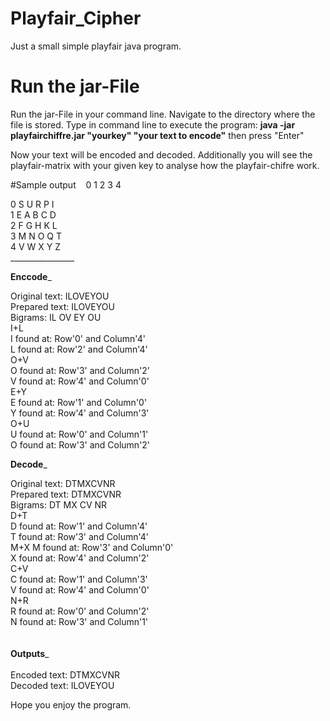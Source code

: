 # Playfair_Cipher
Just a small simple playfair java program.

# Run the jar-File
Run the jar-File in your command line. Navigate to the directory where the file is stored.
Type in command line to execute the program:  <b>java -jar playfairchiffre.jar "yourkey" "your text to encode"</b> then press "Enter"

Now your text will be encoded and decoded. Additionally you will see the playfair-matrix with your given key to analyse how the playfair-chifre work. <br>


#Sample output
&nbsp;&nbsp;  0 1 2 3 4  

0   S U R P I <br>
1   E A B C D <br>
2   F G H K L <br>
3   M N O Q T <br>
4   V W X Y Z <br>
________________<br>


____________Enccode_____________<br>

Original text: ILOVEYOU<br>
Prepared text: ILOVEYOU<br>
Bigrams: IL OV EY OU <br>
I+L<br>
I found at: Row'0' and Column'4'<br>
L found at: Row'2' and Column'4'<br>
O+V<br>
O found at: Row'3' and Column'2'<br>
V found at: Row'4' and Column'0'<br>
E+Y<br>
E found at: Row'1' and Column'0'<br>
Y found at: Row'4' and Column'3'<br>
O+U<br>
U found at: Row'0' and Column'1'<br>
O found at: Row'3' and Column'2'<br>


____________Decode_____________<br>

Original text: DTMXCVNR<br>
Prepared text: DTMXCVNR<br>
Bigrams: DT MX CV NR <br>
D+T<br>
D found at: Row'1' and Column'4'<br>
T found at: Row'3' and Column'4'<br>
M+X
M found at: Row'3' and Column'0'<br>
X found at: Row'4' and Column'2'<br>
C+V<br>
C found at: Row'1' and Column'3'<br>
V found at: Row'4' and Column'0'<br>
N+R<br>
R found at: Row'0' and Column'2'<br>
N found at: Row'3' and Column'1'<br>
<br>
<br>
____________Outputs_____________<br>
<br>
Encoded text: DTMXCVNR<br>
Decoded text: ILOVEYOU<br>







Hope you enjoy the program.
